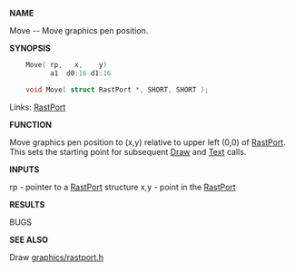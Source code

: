 
**NAME**

Move -- Move graphics pen position.

**SYNOPSIS**

```c
    Move( rp,   x,    y)
          a1  d0:16 d1:16

    void Move( struct RastPort *, SHORT, SHORT );

```
Links: [RastPort](_00AF) 

**FUNCTION**

Move graphics pen position to (x,y) relative to upper left (0,0)
of [RastPort](_00AF). This sets the starting point for subsequent [Draw](Draw)
and [Text](Text) calls.

**INPUTS**

rp - pointer to a [RastPort](_00AF) structure
x,y - point in the [RastPort](_00AF)

**RESULTS**


BUGS

**SEE ALSO**

Draw [graphics/rastport.h](_00AF)
